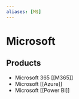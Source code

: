 ```yaml
---
aliases: [M$]
---
```

# Microsoft

## Products
- Microsoft 365 [[M365]]
- Microsoft [[Azure]]
- Microsoft [[Power BI]]